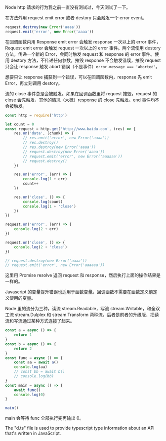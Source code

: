 Node http 请求的行为我之前一直没有测试过，今天测试了一下。

在方法外用 request emit error 或者 destory 只会触发一个 error event。

```javascript
request.destroy(new Error('aaaa'))
request.emit('error', new Error('aaaa'))
```

在回调函数内用 Response emit error 会触发 response 一次以上的 error 事件，Request emit error 会触发 request 一次以上的 error 事件。两个流使用 destory 方法，传递一个新的 Error，会同时触发 request 和 response 的 error 事件。使用 destory 方法，不传递任何参数，摧毁 response 不会触发错误，摧毁 request 只会让 response 触发 abort 错误（不是事件）`error.message === 'aborted'`。

想要只让 response 捕获到一个错误，可以在回调函数内，response 先 emit Error，再立刻调用 destory。

流的 close 事件总是会被触发。如果在回调函数里将 request 摧毁，request 的 close 会先触发，其他的情况（大概）response 的 close 先触发。end 事件均不会被触发。


```javascript
const http = require('http')

let count = 0
const request = http.get('http://www.baidu.com', (res) => {
    res.on('data', (chunk) => {
        // res.emit('error', new Error('aaaa'))
        // res.destroy()
        // res.destroy(new Error('aaaa'))
        // request.destroy(new Error('aaaa'))
        // request.emit('error', new Error('aaaaaa'))
        // request.destroy()
    })

    res.on('error', (err) => {
        console.log(1 + err)
        count++   
    })

    res.on('close', () => {
        console.log(count)
        console.log(1 + 'close')
    })
})

request.on('error', (err) => {
    console.log(2 + err)
})

request.on('close', () => {
    console.log(2 + 'close')
})

// request.destroy(new Error('aaaa'))
// request.emit('error', new Error('aaaaaa'))
```

这里用 Promise resolve 返回 request 和 response，然后执行上面的操作结果是一样的。

Javascript 的变量提升错误也适用于函数变量。回调函数不需要在函数定义前定义使用的变量。

Node 里的流分为三种，读流 stream.Readable，写流 stream.Writable，和全双工流 stream.Dulplex 和 stream.Transform 两种流，后者是前者的升级版，把读流和写流通过某种方式连接了起来。

```javascript
const a = async () => {
    return 1
}
const b = async () => {
    return 2
}
const func = async () => {
    const aa = await a()
    console.log(aa)
    // const bb = await b()
    // console.log(bb)
}
const main = async () => {
    await func()
    console.log(0)
}

main()
```

main 会等待 func 全部执行完再输出 0。

The "d.ts" file is used to provide typescript type information about an API that's written in JavaScript.